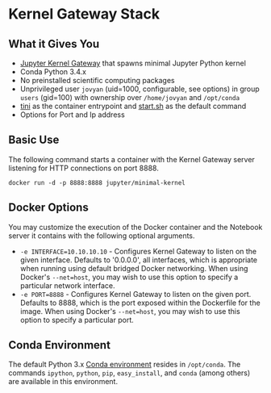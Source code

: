 # Kernel Gateway Stack

## What it Gives You
* [Jupyter Kernel Gateway](https://github.com/jupyter-incubator/kernel_gateway) that spawns minimal Jupyter Python kernel
* Conda Python 3.4.x
* No preinstalled scientific computing packages
* Unprivileged user `jovyan` (uid=1000, configurable, see options) in group `users` (gid=100) with ownership over `/home/jovyan` and `/opt/conda`
* [tini](https://github.com/krallin/tini) as the container entrypoint and [start.sh](./start.sh) as the default command
* Options for Port and Ip address


## Basic Use

The following command starts a container with the Kernel Gateway server listening for HTTP connections on port 8888.

```
docker run -d -p 8888:8888 jupyter/minimal-kernel
```

## Docker Options

You may customize the execution of the Docker container and the Notebook server it contains with the following optional arguments.

* `-e INTERFACE=10.10.10.10` - Configures Kernel Gateway to listen on the given interface. Defaults to '0.0.0.0', all interfaces, which is appropriate when running using default bridged Docker networking. When using Docker's `--net=host`, you may wish to use this option to specify a particular network interface.
* `-e PORT=8888` - Configures Kernel Gateway to listen on the given port. Defaults to 8888, which is the port exposed within the Dockerfile for the image. When using Docker's `--net=host`, you may wish to use this option to specify a particular port.

## Conda Environment

The default Python 3.x [Conda environment](http://conda.pydata.org/docs/using/envs.html) resides in `/opt/conda`. The commands `ipython`, `python`, `pip`, `easy_install`, and `conda` (among others) are available in this environment.

